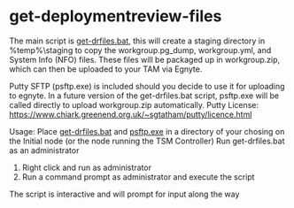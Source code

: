 # get-deploymentreview-files

The main script is [get-drfiles.bat](https://github.com/TLarson-Tableau/get-deploymentreview-files/blob/master/get-drfiles.bat), this will create a staging directory in %temp%\staging to copy the workgroup.pg_dump, workgroup.yml, and System Info (NFO) files. These files will be packaged up in workgroup.zip, which can then be uploaded to your TAM via Egnyte.

Putty SFTP (psftp.exe) is included should you decide to use it for uploading to egnyte.
In a future version of the get-drfiles.bat script, psftp.exe will be called directly to upload workgroup.zip automatically.
Putty License: https://www.chiark.greenend.org.uk/~sgtatham/putty/licence.html

Usage:
Place [get-drfiles.bat](https://github.com/TLarson-Tableau/get-deploymentreview-files/blob/master/get-drfiles.bat) and [psftp.exe](https://github.com/TLarson-Tableau/get-deploymentreview-files/blob/master/psftp.exe) in a directory of your chosing on the Initial node (or the node running the TSM Controller)
Run get-drfiles.bat as an administrator
  1. Right click and run as administrator
  2. Run a command prompt as administrator and execute the script
  
The script is interactive and will prompt for input along the way

